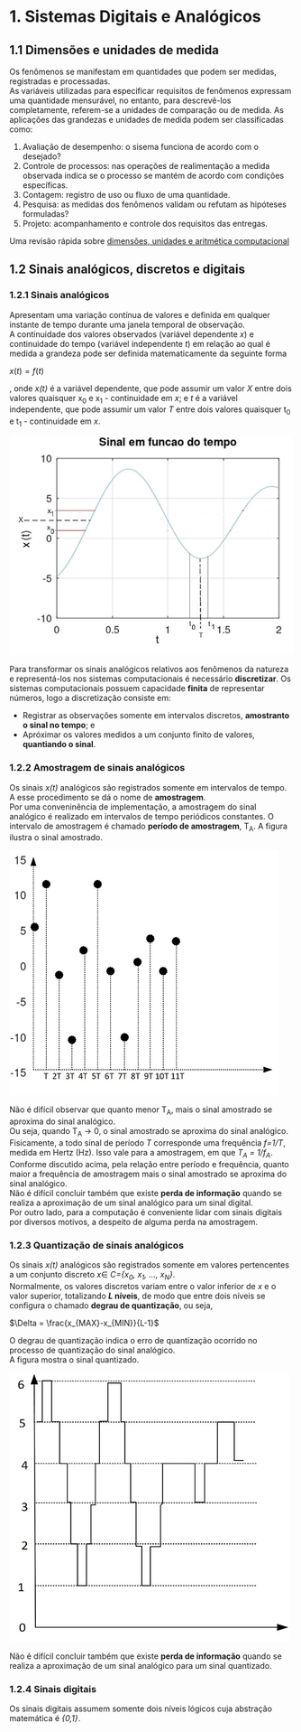 # 1. Sistemas Digitais e Analógicos

## 1.1 Dimensões e unidades de medida
Os fenômenos se manifestam em quantidades que podem ser medidas, registradas e processadas.  
As variáveis utilizadas para especificar requisitos de fenômenos expressam uma quantidade mensurável, no entanto, para descrevê-los completamente, referem-se a unidades de comparação ou de medida.
As aplicações das grandezas e unidades de medida podem ser classificadas como:
1. Avaliação de desempenho: o sisema funciona de acordo com o desejado?
2. Controle de processos: nas operações de realimentação a medida observada indica se o processo se mantém de acordo com condições específicas.
3. Contagem: registro de uso ou fluxo de uma quantidade.
4. Pesquisa: as medidas dos fenômenos validam ou refutam as hipóteses formuladas?
5. Projeto: acompanhamento e controle dos requisitos das entregas.

Uma revisão rápida sobre [dimensões, unidades e aritmética computacional](https://github.com/claytonjasilva/claytonjasilva.github.io/blob/main/arq_aulas/dimensoesUnidadesAritmeticaComputacional1.md)

## 1.2 Sinais analógicos, discretos e digitais

### 1.2.1 Sinais analógicos
Apresentam uma variação contínua de valores e definida em qualquer instante de tempo durante uma janela temporal de observação.  
A continuidade dos valores observados (variável dependente *x*) e continuidade do tempo (variável independente *t*) em relação ao qual é medida a grandeza pode ser definida matematicamente da seguinte forma

$x(t)=f(t)$

, onde *x(t)* é a variável dependente, que pode assumir um valor *X* entre dois valores quaisquer x<sub>0</sub> e x<sub>1</sub> - continuidade em *x*; e *t* é a variável independente, que pode assumir um valor *T* entre dois valores quaisquer t<sub>0</sub> e t<sub>1</sub> - continuidade em *x*.

![Sinais analógicos](/sisdig_aulas/images_sisdig/analogico.jpg)

Para transformar os sinais analógicos relativos aos fenômenos da natureza e representá-los nos sistemas computacionais é necessário **discretizar**. Os sistemas computacionais possuem capacidade **finita** de representar números, logo a discretização consiste em:  
- Registrar as observações somente em intervalos discretos, **amostranto o sinal no tempo**; e
- Apróximar os valores medidos a um conjunto finito de valores, **quantiando o sinal**.

### 1.2.2 Amostragem de sinais analógicos
Os sinais *x(t)* analógicos são registrados somente em intervalos de tempo. A esse procedimento se dá o nome de **amostragem**.  
Por uma conveninência de implementação, a amostragem do sinal analógico é realizado em intervalos de tempo periódicos constantes. O intervalo de amostragem é chamado **período de amostragem**, T<sub>A</sub>. A figura ilustra o sinal amostrado.

![Sinal amostrado](/sisdig_aulas/images_sisdig/amostrado.jpg)

Não é difícil observar que quanto menor T<sub>A</sub>, mais o sinal amostrado se aproxima do sinal analógico.  
Ou seja, quando T<sub>A</sub> -> 0, o sinal amostrado se aproxima do sinal analógico.
Fisicamente, a todo sinal de período *T* corresponde uma frequência *f=1/T*, medida em Hertz (Hz).
Isso vale para a amostragem, em que *T<sub>A</sub> = 1/f<sub>A</sub>*.  
Conforme discutido acima, pela relação entre período e frequência, quanto maior a frequência de amostragem mais o sinal amostrado se aproxima do sinal analógico.  
Não é difícil concluir também que existe **perda de informação** quando se realiza a aproximação
de um sinal analógico para um sinal digital.  
Por outro lado, para a computação é conveniente lidar com sinais digitais por diversos motivos, a despeito de alguma perda na amostragem.  

### 1.2.3 Quantização de sinais analógicos
Os sinais *x(t)* analógicos são registrados somente em valores pertencentes a um conjunto discreto $x\in$ *C={x<sub>0</sub>, x<sub>1</sub>, ..., x<sub>N</sub>}*.  
Normalmente, os valores discretos variam entre o valor inferior de *x* e o valor superior, totalizando ***L* níveis**, de modo que entre dois níveis se configura o chamado **degrau de quantização**, ou seja,  

$\Delta = \frac{x_{MAX}-x_{MIN}}{L-1}$

O degrau de quantização indica o erro de quantização ocorrido no processo de quantização do sinal analógico.  
A figura mostra o sinal quantizado.

![Sinal amostrado](/sisdig_aulas/images_sisdig/quantizado.jpg)

Não é difícil concluir também que existe **perda de informação** quando se realiza a aproximação
de um sinal analógico para um sinal quantizado.  

### 1.2.4 Sinais digitais
Os sinais digitais assumem somente dois níveis lógicos cuja abstração matemática é *{0,1}*.  





